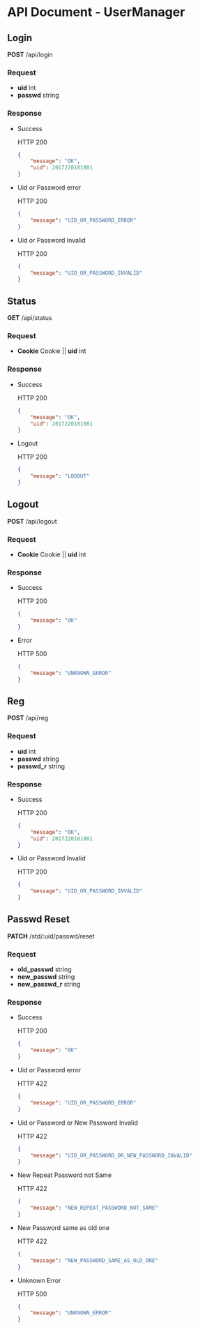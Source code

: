 # API Document - UserManager

## Login

**POST** /api/login

### Request

* **uid** int
* **passwd** string

### Response

* Success

    HTTP 200

    ```json
    {
        "message": "OK",
        "uid": 2017220101001
    }
    ```

* Uid or Password error

    HTTP 200

    ```json
    {
        "message": "UID_OR_PASSWORD_ERROR"
    }
    ```

* Uid or Password Invalid

    HTTP 200

    ```json
    {
        "message": "UID_OR_PASSWORD_INVALID"
    }
    ```

## Status

**GET** /api/status

### Request

* **Cookie** Cookie || **uid** int

### Response

* Success

    HTTP 200

    ```json
    {
        "message": "OK",
        "uid": 2017220101001
    }
    ```

* Logout

    HTTP 200

    ```json
    {
        "message": "LOGOUT"
    }
    ```

## Logout

**POST** /api/logout

### Request

* **Cookie** Cookie || **uid** int

### Response

* Success

    HTTP 200

    ```json
    {
        "message": "OK"
    }
    ```

* Error

    HTTP 500

    ```json
    {
        "message": "UNKNOWN_ERROR"
    }
    ```

## Reg

**POST** /api/reg

### Request

* **uid** int
* **passwd** string
* **passwd_r** string

### Response

* Success

    HTTP 200

    ```json
    {
        "message": "OK",
        "uid": 2017220101001
    }
    ```

* Uid or Password Invalid

    HTTP 200

    ```json
    {
        "message": "UID_OR_PASSWORD_INVALID"
    }
    ```

## Passwd Reset

**PATCH** /std/:uid/passwd/reset

### Request

* **old_passwd** string
* **new_passwd** string
* **new_passwd_r** string

### Response

* Success

    HTTP 200

    ```json
    {
        "message": "OK"
    }
    ```

* Uid or Password error

    HTTP 422

    ```json
    {
        "message": "UID_OR_PASSWORD_ERROR"
    }
    ```

* Uid or Password or New Password Invalid

    HTTP 422

    ```json
    {
        "message": "UID_OR_PASSWORD_OR_NEW_PASSWORD_INVALID"
    }
    ```

* New Repeat Password not Same

    HTTP 422

    ```json
    {
        "message": "NEW_REPEAT_PASSWORD_NOT_SAME"
    }
    ```

* New Password same as old one

    HTTP 422

    ```json
    {
        "message": "NEW_PASSWORD_SAME_AS_OLD_ONE"
    }
    ```

* Unknown Error

    HTTP 500

    ```json
    {
        "message": "UNKNOWN_ERROR"
    }
    ```
